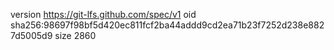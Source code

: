 version https://git-lfs.github.com/spec/v1
oid sha256:98697f98bf5d420ec811fcf2ba44addd9cd2ea71b23f7252d238e8827d5005d9
size 2860

